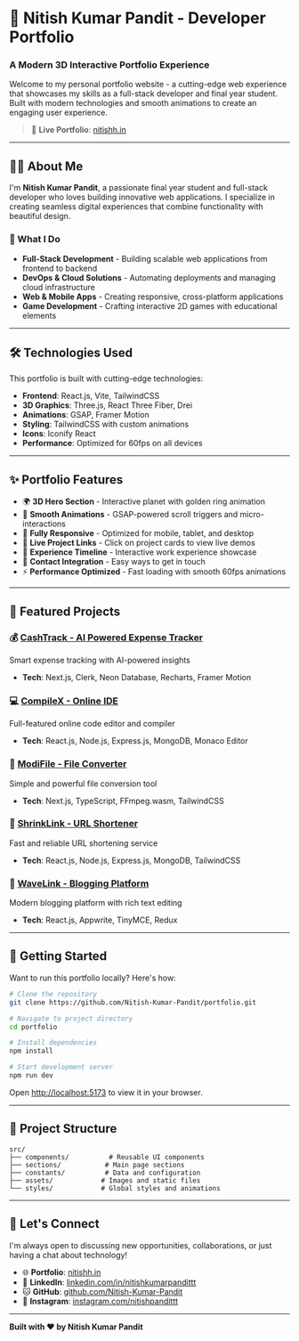 # 🌟 Nitish Kumar Pandit - Developer Portfolio

### A Modern 3D Interactive Portfolio Experience

Welcome to my personal portfolio website - a cutting-edge web experience that showcases my skills as a full-stack developer and final year student. Built with modern technologies and smooth animations to create an engaging user experience.

> 🚀 **Live Portfolio**: [nitishh.in](https://nitishh.in)

---

## 👨‍💻 About Me

I'm **Nitish Kumar Pandit**, a passionate final year student and full-stack developer who loves building innovative web applications. I specialize in creating seamless digital experiences that combine functionality with beautiful design.

### 🎯 What I Do
- **Full-Stack Development** - Building scalable web applications from frontend to backend
- **DevOps & Cloud Solutions** - Automating deployments and managing cloud infrastructure
- **Web & Mobile Apps** - Creating responsive, cross-platform applications
- **Game Development** - Crafting interactive 2D games with educational elements

---

## 🛠️ Technologies Used

This portfolio is built with cutting-edge technologies:

- **Frontend**: React.js, Vite, TailwindCSS
- **3D Graphics**: Three.js, React Three Fiber, Drei
- **Animations**: GSAP, Framer Motion
- **Styling**: TailwindCSS with custom animations
- **Icons**: Iconify React
- **Performance**: Optimized for 60fps on all devices

---

## ✨ Portfolio Features

- 🌍 **3D Hero Section** - Interactive planet with golden ring animation
- 🎨 **Smooth Animations** - GSAP-powered scroll triggers and micro-interactions
- 📱 **Fully Responsive** - Optimized for mobile, tablet, and desktop
- 🚀 **Live Project Links** - Click on project cards to view live demos
- 💼 **Experience Timeline** - Interactive work experience showcase
- 📧 **Contact Integration** - Easy ways to get in touch
- ⚡ **Performance Optimized** - Fast loading with smooth 60fps animations

---

## 🎯 Featured Projects

### 💰 [CashTrack - AI Powered Expense Tracker](https://cashtrack.nitishh.in)
Smart expense tracking with AI-powered insights
- **Tech**: Next.js, Clerk, Neon Database, Recharts, Framer Motion

### 💻 [CompileX - Online IDE](https://compilex.nitishh.in)
Full-featured online code editor and compiler
- **Tech**: React.js, Node.js, Express.js, MongoDB, Monaco Editor

### 🔄 [ModiFile - File Converter](https://modifile.nitishh.in)
Simple and powerful file conversion tool
- **Tech**: Next.js, TypeScript, FFmpeg.wasm, TailwindCSS

### 🔗 [ShrinkLink - URL Shortener](https://sl.nitishh.in)
Fast and reliable URL shortening service
- **Tech**: React.js, Node.js, Express.js, MongoDB, TailwindCSS

### 📝 [WaveLink - Blogging Platform](https://wavelink.nitishh.in)
Modern blogging platform with rich text editing
- **Tech**: React.js, Appwrite, TinyMCE, Redux

---

## 🚀 Getting Started

Want to run this portfolio locally? Here's how:

```bash
# Clone the repository
git clone https://github.com/Nitish-Kumar-Pandit/portfolio.git

# Navigate to project directory
cd portfolio

# Install dependencies
npm install

# Start development server
npm run dev
```

Open [http://localhost:5173](http://localhost:5173) to view it in your browser.

---

## 📁 Project Structure

```
src/
├── components/          # Reusable UI components
├── sections/           # Main page sections
├── constants/          # Data and configuration
├── assets/            # Images and static files
└── styles/            # Global styles and animations
```

---

## 🤝 Let's Connect

I'm always open to discussing new opportunities, collaborations, or just having a chat about technology!

- 🌐 **Portfolio**: [nitishh.in](https://nitishh.in)
- 💼 **LinkedIn**: [linkedin.com/in/nitishkumarpandittt](https://www.linkedin.com/in/nitishkumarpandittt/)
- 🐱 **GitHub**: [github.com/Nitish-Kumar-Pandit](https://github.com/Nitish-Kumar-Pandit)
- 📸 **Instagram**: [instagram.com/nitishpandittt](https://www.instagram.com/nitishpandittt/)


---

**Built with ❤️ by Nitish Kumar Pandit**